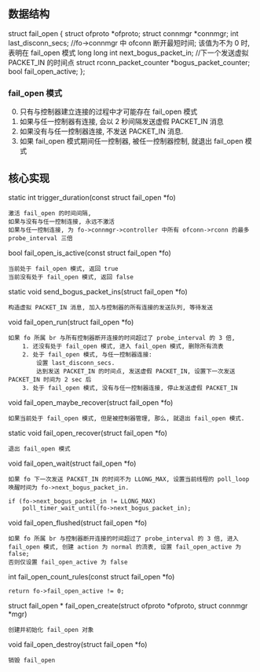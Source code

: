 
## 数据结构

struct fail_open {
    struct ofproto *ofproto;
    struct connmgr *connmgr;
    int last_disconn_secs;          //fo->connmgr 中 ofconn 断开最短时间; 该值为不为 0 时, 表明在 fail_open 模式
    long long int next_bogus_packet_in; //下一个发送虚拟 PACKET_IN 的时间点
    struct rconn_packet_counter *bogus_packet_counter;
    bool fail_open_active;
};

### fail_open 模式

0. 只有与控制器建立连接的过程中才可能存在 fail_open 模式
1. 如果与任一控制器有连接, 会以 2 秒间隔发送虚假 PACKET_IN 消息
2. 如果没有与任一控制器连接, 不发送 PACKET_IN 消息.
4. 如果 fail_open 模式期间任一控制器, 被任一控制器控制, 就退出 fail_open 模式

## 核心实现

static int trigger_duration(const struct fail_open *fo)

    激活 fail_open 的时间间隔,
    如果与没有与任一控制连接, 永远不激活
    如果与任一控制连接, 为 fo->connmgr->controller 中所有 ofconn->rconn 的最多 probe_interval 三倍

bool fail_open_is_active(const struct fail_open *fo)

    当前处于 fail_open 模式, 返回 true
    当前没有处于 fail_open 模式, 返回 false

static void send_bogus_packet_ins(struct fail_open *fo)

    构造虚拟 PACKET_IN 消息, 加入与控制器的所有连接的发送队列, 等待发送

void fail_open_run(struct fail_open *fo)

    如果 fo 所属 br 与所有控制器断开连接的时间超过了 probe_interval 的 3 倍,
        1. 还没有处于 fail_open 模式, 进入 fail_open 模式, 删除所有流表
        2. 处于 fail_open 模式, 与任一控制器连接:
            设置 last_disconn_secs.
            达到发送 PACKET_IN 的时间点, 发送虚假 PACKET_IN, 设置下一次发送 PACKET_IN 时间为 2 sec 后
        3. 处于 fail_open 模式, 没有与任一控制器连接, 停止发送虚假 PACKET_IN

void fail_open_maybe_recover(struct fail_open *fo)

    如果当前处于 fail_open 模式, 但是被控制器管理, 那么, 就退出 fail_open 模式.

static void fail_open_recover(struct fail_open *fo)

    退出 fail_open 模式

void fail_open_wait(struct fail_open *fo)

    如果 fo 下一次发送 PACKET_IN 的时间不为 LLONG_MAX, 设置当前线程的 poll_loop 唤醒时间为 fo->next_bogus_packet_in.

    if (fo->next_bogus_packet_in != LLONG_MAX)
        poll_timer_wait_until(fo->next_bogus_packet_in);

void fail_open_flushed(struct fail_open *fo)

    如果 fo 所属 br 与控制器断开连接的时间超过了 probe_interval 的 3 倍, 进入 fail_open 模式, 创建 action 为 normal 的流表, 设置 fail_open_active 为 false;
    否则仅设置 fail_open_active 为 false

int fail_open_count_rules(const struct fail_open *fo)

    return fo->fail_open_active != 0;

struct fail_open * fail_open_create(struct ofproto *ofproto, struct connmgr *mgr)

    创建并初始化 fail_open 对象

void fail_open_destroy(struct fail_open *fo)

    销毁 fail_open
